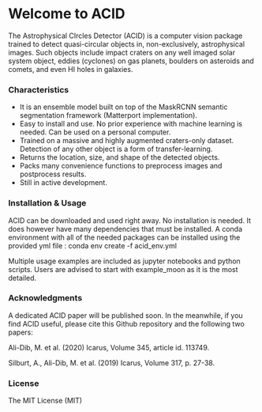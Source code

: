 # Welcome to ACID

The Astrophysical CIrcles Detector (ACID) is a computer vision package trained to detect quasi-circular objects in, non-exclusively, astrophysical images. Such objects include impact craters on any well imaged solar system object, eddies (cyclones) on gas planets, boulders on asteroids and comets, and even HI holes in galaxies. 

### Characteristics 
- It is an ensemble model built on top of the MaskRCNN semantic segmentation framework (Matterport implementation). 
- Easy to install and use. No prior experience with machine learning is needed. Can be used on a personal computer.
- Trained on a massive and highly augmented craters-only dataset. Detection of any other object is a form of transfer-learning.
- Returns the location, size, and shape of the detected objects. 
- Packs many convenience functions to preprocess images and postprocess results. 
- Still in active development. 

### Installation & Usage
ACID can be downloaded and used right away. No installation is needed. It does however have many dependencies that must be installed. A conda environment with all of the needed packages can be installed using the provided yml file : conda env create -f acid_env.yml 

Multiple usage examples are included as jupyter notebooks and python scripts. Users are advised to start with example_moon as it is the most detailed. 

### Acknowledgments
A dedicated ACID paper will be published soon. In the meanwhile, if you find ACID useful, please cite this Github repository and the following two papers:

Ali-Dib, M. et al. (2020) Icarus, Volume 345, article id. 113749.

Silburt, A., Ali-Dib, M. et al. (2019) Icarus, Volume 317, p. 27-38.

### License
The MIT License (MIT)

